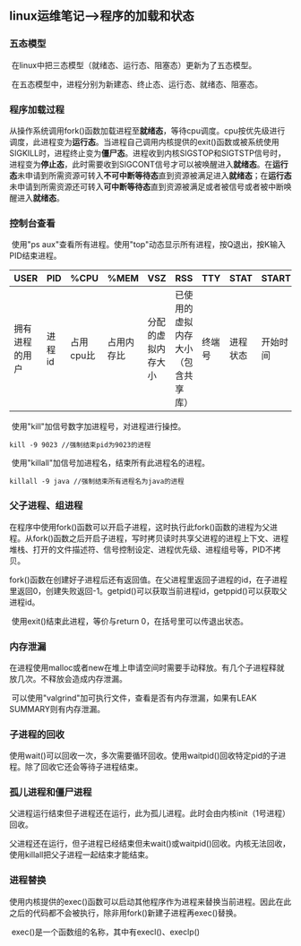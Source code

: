 ## linux运维笔记-->程序的加载和状态

### 五态模型

​	在linux中把三态模型（就绪态、运行态、阻塞态）更新为了五态模型。

​	在五态模型中，进程分别为新建态、终止态、运行态、就绪态、阻塞态。

### 程序加载过程

​	从操作系统调用fork()函数加载进程至**就绪态**，等待cpu调度。cpu按优先级进行调度，此进程变为**运行态**。当进程自己调用内核提供的exit()函数或被系统使用SIGKILL时，进程终止变为**僵尸态**。进程收到内核SIGSTOP和SIGTSTP信号时，进程变为**停止态**，此时需要收到SIGCONT信号才可以被唤醒进入**就绪态**。在**运行态**未申请到所需资源可转入**不可中断等待态**直到资源被满足进入**就绪态**；在**运行态**未申请到所需资源还可转入**可中断等待态**直到资源被满足或者被信号或者被中断唤醒进入**就绪态**。

### 控制台查看

​	使用"ps aux"查看所有进程。使用"top"动态显示所有进程，按Q退出，按K输入PID结束进程。

| USER           | PID    | %CPU      | %MEM       | VSZ                | RSS                                | TTY    | STAT     | START    | TIME     | COMMAND            |
| -------------- | ------ | --------- | ---------- | ------------------ | ---------------------------------- | ------ | -------- | -------- | -------- | ------------------ |
| 拥有进程的用户 | 进程id | 占用cpu比 | 占用内存比 | 分配的虚拟内存大小 | 已使用的虚拟内存大小（包含共享库） | 终端号 | 进程状态 | 开始时间 | 运行时长 | 启动命令（进程名） |

​	使用"kill"加信号数字加进程号，对进程进行操控。

```shell
kill -9 9023 //强制结束pid为9023的进程
```

​	使用"killall"加信号加进程名，结束所有此进程名的进程。

```shell
killall -9 java //强制结束所有进程名为java的进程
```



### 父子进程、组进程

​	在程序中使用fork()函数可以开启子进程，这时执行此fork()函数的进程为父进程。从fork()函数之后开启子进程，写时拷贝读时共享父进程的进程上下文、进程堆栈、打开的文件描述符、信号控制设定、进程优先级、进程组号等，PID不拷贝。

​	fork()函数在创建好子进程后还有返回值。在父进程里返回子进程的id，在子进程里返回0，创建失败返回-1。getpid()可以获取当前进程id，getppid()可以获取父进程id。

​	使用exit()结束此进程，等价与return 0，在括号里可以传退出状态。

### 内存泄漏

​	在进程使用malloc或者new在堆上申请空间时需要手动释放。有几个子进程释就放几次。不释放会造成内存泄漏。

​	可以使用"valgrind"加可执行文件，查看是否有内存泄漏，如果有LEAK SUMMARY则有内存泄漏。

### 子进程的回收

​	使用wait()可以回收一次，多次需要循环回收。使用waitpid()回收特定pid的子进程。除了回收它还会等待子进程结束。

### 孤儿进程和僵尸进程

​	父进程运行结束但子进程还在运行，此为孤儿进程。此时会由内核init（1号进程）回收。

​	父进程还在运行，但子进程已经结束但未wait()或waitpid()回收。内核无法回收，使用killall把父子进程一起结束才能结束。

### 进程替换

​	使用内核提供的exec()函数可以启动其他程序作为进程来替换当前进程。因此在此之后的代码都不会被执行，除非用fork()新建子进程再exec()替换。

​	exec()是一个函数组的名称，其中有execl()、execlp()

